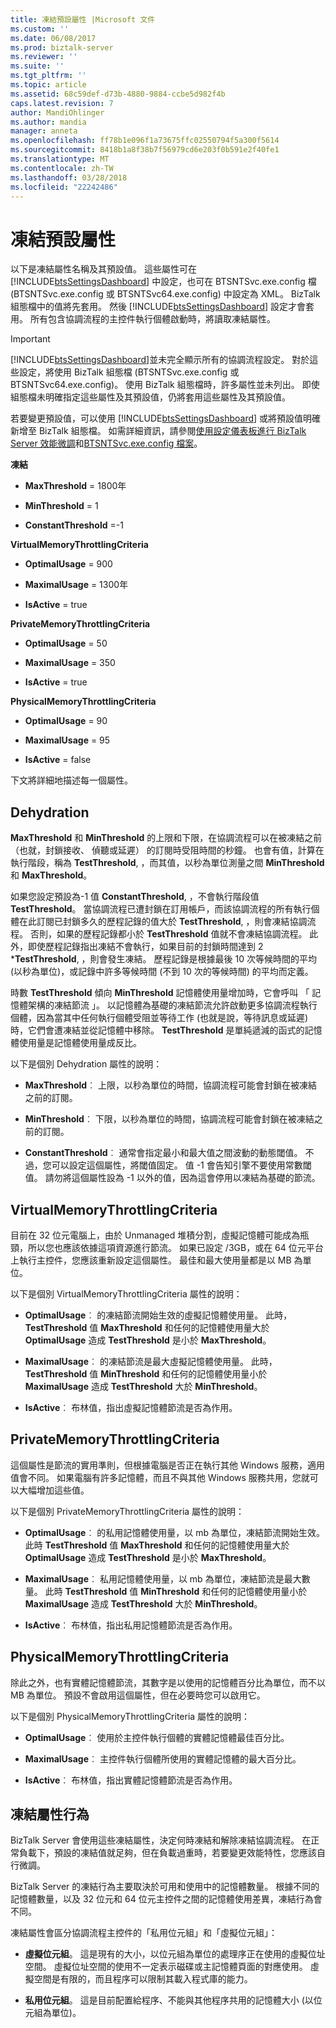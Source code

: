 ```yaml
---
title: 凍結預設屬性 |Microsoft 文件
ms.custom: ''
ms.date: 06/08/2017
ms.prod: biztalk-server
ms.reviewer: ''
ms.suite: ''
ms.tgt_pltfrm: ''
ms.topic: article
ms.assetid: 68c59def-d73b-4880-9884-ccbe5d982f4b
caps.latest.revision: 7
author: MandiOhlinger
ms.author: mandia
manager: anneta
ms.openlocfilehash: ff78b1e096f1a73675ffc02550794f5a300f5614
ms.sourcegitcommit: 8418b1a8f38b7f56979cd6e203f0b591e2f40fe1
ms.translationtype: MT
ms.contentlocale: zh-TW
ms.lasthandoff: 03/28/2018
ms.locfileid: "22242486"
---
```

# <a name="dehydration-default-properties"></a>凍結預設屬性
以下是凍結屬性名稱及其預設值。 這些屬性可在 [!INCLUDE[btsSettingsDashboard](../includes/btssettingsdashboard-md.md)] 中設定，也可在 BTSNTSvc.exe.config 檔 (BTSNTSvc.exe.config 或 BTSNTSvc64.exe.config) 中設定為 XML。 BizTalk 組態檔中的值將先套用。 然後 [!INCLUDE[btsSettingsDashboard](../includes/btssettingsdashboard-md.md)] 設定才會套用。 所有包含協調流程的主控件執行個體啟動時，將讀取凍結屬性。  
  
> [!IMPORTANT]
>  [!INCLUDE[btsSettingsDashboard](../includes/btssettingsdashboard-md.md)]並未完全顯示所有的協調流程設定。 對於這些設定，將使用 BizTalk 組態檔 (BTSNTSvc.exe.config 或 BTSNTSvc64.exe.config)。 使用 BizTalk 組態檔時，許多屬性並未列出。 即使組態檔未明確指定這些屬性及其預設值，仍將套用這些屬性及其預設值。  
  
 若要變更預設值，可以使用 [!INCLUDE[btsSettingsDashboard](../includes/btssettingsdashboard-md.md)] 或將預設值明確新增至 BizTalk 組態檔。 如需詳細資訊，請參閱[使用設定儀表板進行 BizTalk Server 效能微調](../core/using-settings-dashboard-for-biztalk-server-performance-tuning.md)和[BTSNTSvc.exe.config 檔案](../core/btsntsvc-exe-config-file.md)。  
  
 **凍結**  
  
-   **MaxThreshold** = 1800年  
  
-   **MinThreshold** = 1  
  
-   **ConstantThreshold** =-1  
  
 **VirtualMemoryThrottlingCriteria**  
  
-   **OptimalUsage** = 900  
  
-   **MaximalUsage** = 1300年  
  
-   **IsActive** = true  
  
 **PrivateMemoryThrottlingCriteria**  
  
-   **OptimalUsage** = 50  
  
-   **MaximalUsage** = 350  
  
-   **IsActive** = true  
  
 **PhysicalMemoryThrottlingCriteria**  
  
-   **OptimalUsage** = 90  
  
-   **MaximalUsage** = 95  
  
-   **IsActive** = false  
  
 下文將詳細地描述每一個屬性。  
  
## <a name="dehydration"></a>Dehydration  
 **MaxThreshold** 和 **MinThreshold** 的上限和下限，在協調流程可以在被凍結之前 （也就，封鎖接收、 偵聽或延遲） 的訂閱時受阻時間的秒鐘。 也會有值，計算在執行階段，稱為 **TestThreshold**, ，而其值，以秒為單位測量之間 **MinThreshold** 和 **MaxThreshold**。  
  
 如果您設定預設為-1 值 **ConstantThreshold**, ，不會執行階段值 **TestThreshold**。 當協調流程已遭封鎖在訂用帳戶，而該協調流程的所有執行個體在此訂閱已封鎖多久的歷程記錄的值大於 **TestThreshold**, ，則會凍結協調流程。 否則，如果的歷程記錄都小於 **TestThreshold** 值就不會凍結協調流程。 此外，即使歷程記錄指出凍結不會執行，如果目前的封鎖時間達到 2 ***TestThreshold**, ，則會發生凍結。 歷程記錄是根據最後 10 次等候時間的平均 (以秒為單位)，或記錄中許多等候時間 (不到 10 次的等候時間) 的平均而定義。  
  
 時數 **TestThreshold** 傾向 **MinThreshold** 記憶體使用量增加時，它會呼叫 「 記憶體架構的凍結節流 」。 以記憶體為基礎的凍結節流允許啟動更多協調流程執行個體，因為當其中任何執行個體受阻並等待工作 (也就是說，等待訊息或延遲) 時，它們會遭凍結並從記憶體中移除。 **TestThreshold** 是單純遞減的函式的記憶體使用量是記憶體使用量成反比。  
  
 以下是個別 Dehydration 屬性的說明：  
  
-   **MaxThreshold**︰ 上限，以秒為單位的時間，協調流程可能會封鎖在被凍結之前的訂閱。  
  
-   **MinThreshold**︰ 下限，以秒為單位的時間，協調流程可能會封鎖在被凍結之前的訂閱。  
  
-   **ConstantThreshold**︰ 通常會指定最小和最大值之間波動的動態閾值。 不過，您可以設定這個屬性，將閾值固定。 值 -1 會告知引擎不要使用常數閾值。 請勿將這個屬性設為 -1 以外的值，因為這會停用以凍結為基礎的節流。  
  
## <a name="virtualmemorythrottlingcriteria"></a>VirtualMemoryThrottlingCriteria  
 目前在 32 位元電腦上，由於 Unmanaged 堆積分割，虛擬記憶體可能成為瓶頸，所以您也應該依據這項資源進行節流。 如果已設定 /3GB，或在 64 位元平台上執行主控件，您應該重新設定這個屬性。 最佳和最大使用量都是以 MB 為單位。  
  
 以下是個別 VirtualMemoryThrottlingCriteria 屬性的說明：  
  
-   **OptimalUsage**︰ 的凍結節流開始生效的虛擬記憶體使用量。 此時， **TestThreshold** 值 **MaxThreshold** 和任何的記憶體使用量大於 **OptimalUsage** 造成 **TestThreshold** 是小於 **MaxThreshold**。  
  
-   **MaximalUsage**︰ 的凍結節流是最大虛擬記憶體使用量。 此時， **TestThreshold** 值 **MinThreshold** 和任何的記憶體使用量小於 **MaximalUsage** 造成 **TestThreshold** 大於 **MinThreshold**。  
  
-   **IsActive**︰ 布林值，指出虛擬記憶體節流是否為作用。  
  
## <a name="privatememorythrottlingcriteria"></a>PrivateMemoryThrottlingCriteria  
 這個屬性是節流的實用準則，但根據電腦是否正在執行其他 Windows 服務，適用值會不同。 如果電腦有許多記憶體，而且不與其他 Windows 服務共用，您就可以大幅增加這些值。  
  
 以下是個別 PrivateMemoryThrottlingCriteria 屬性的說明：  
  
-   **OptimalUsage**︰ 的私用記憶體使用量，以 mb 為單位，凍結節流開始生效。 此時 **TestThreshold** 值 **MaxThreshold** 和任何的記憶體使用量大於 **OptimalUsage** 造成 **TestThreshold** 是小於 **MaxThreshold**。  
  
-   **MaximalUsage**︰ 私用記憶體使用量，以 mb 為單位，凍結節流是最大數量。 此時 **TestThreshold** 值 **MinThreshold** 和任何的記憶體使用量小於 **MaximalUsage** 造成 **TestThreshold** 大於 **MinThreshold**。  
  
-   **IsActive**︰ 布林值，指出私用記憶體節流是否為作用。  
  
## <a name="physicalmemorythrottlingcriteria"></a>PhysicalMemoryThrottlingCriteria  
 除此之外，也有實體記憶體節流，其數字是以使用的記憶體百分比為單位，而不以 MB 為單位。 預設不會啟用這個屬性，但在必要時您可以啟用它。  
  
 以下是個別 PhysicalMemoryThrottlingCriteria 屬性的說明：  
  
-   **OptimalUsage**︰ 使用於主控件執行個體的實體記憶體最佳百分比。  
  
-   **MaximalUsage**︰ 主控件執行個體所使用的實體記憶體的最大百分比。  
  
-   **IsActive**︰ 布林值，指出實體記憶體節流是否為作用。  
  
## <a name="dehydration-properties-behavior"></a>凍結屬性行為  
 BizTalk Server 會使用這些凍結屬性，決定何時凍結和解除凍結協調流程。 在正常負載下，預設的凍結值就足夠，但在負載過重時，若要變更效能特性，您應該自行微調。  
  
 BizTalk Server 的凍結行為主要取決於可用和使用中的記憶體數量。 根據不同的記憶體數量，以及 32 位元和 64 位元主控件之間的記憶體使用差異，凍結行為會不同。  
  
 凍結屬性會區分協調流程主控件的「私用位元組」和「虛擬位元組」：  
  
-   **虛擬位元組**。 這是現有的大小，以位元組為單位的處理序正在使用的虛擬位址空間。 虛擬位址空間的使用不一定表示磁碟或主記憶體頁面的對應使用。 虛擬空間是有限的，而且程序可以限制其載入程式庫的能力。  
  
-   **私用位元組**。 這是目前配置給程序、不能與其他程序共用的記憶體大小 (以位元組為單位)。